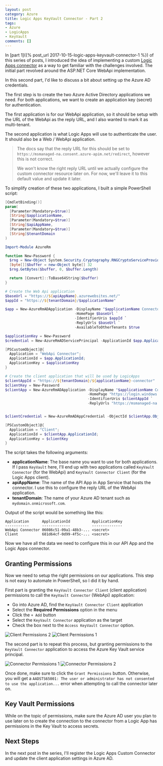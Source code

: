 ```yaml
---
layout: post
category: Azure
title: Logic Apps KeyVault Connector - Part 2
tags:
- Azure
- LogicApps
- KeyVault
comments: []
---
```


In [part 1]({% post_url 2017-10-15-logic-apps-keyvault-connector-1 %}) of this series of posts,
I introduced the idea of implementing a custom [Logic Apps connector](https://docs.microsoft.com/en-us/azure/logic-apps/custom-connector-overview)
as a way to get familiar with the challenges involved. The initial part revolved around the
ASP.NET Core WebApi implementation.

In this second part, I'd like to discuss a bit about setting up the Azure AD credentials.

The first step is to create the two Azure Active Directory applications we need. For both
applications, we want to create an application key (secret) for authentication.

The first application is for our WebApi application, so it should be setup with the URL
of the WebApi as the reply URL, and I also wanted to mark it as multi-tenant.

The second application is what Logic Apps will use to authenticate the user. It should also
be a Web / WebApi application.

> The docs say that the reply URL for this should be set to
> `https://msmanaged-na.consent.azure-apim.net/redirect`, however this is not correct.
>
> We won't know the right reply URL until we actually configure the custom connector
> resource later on. For now, we'll leave it to this default value and update it later.

To simplify creation of these two applications, I built a simple PowerShell script:

```powershell
[CmdletBinding()]
param(
  [Parameter(Mandatory=$true)]
  [String]$applicationName,
  [Parameter(Mandatory=$true)]
  [String]$apiAppName,
  [Parameter(Mandatory=$true)]
  [String]$tenantDomain
)

Import-Module AzureRm

function New-Password {
  $rng = New-Object System.Security.Cryptography.RNGCryptoServiceProvider
  [byte[]]$buffer = new-Object byte[] 32
  $rng.GetBytes($buffer, 0, $buffer.Length)

  return [Convert]::ToBase64String($buffer)
}

# Create the Web Api application
$baseUrl = "https://${apiAppName}.azurewebsites.net/"
$appId = "https://${tenantDomain}/$applicationName"

$app = New-AzureRmADApplication -DisplayName "$applicationName Connector" `
                                -HomePage $baseUrl `
                                -IdentifierUris $appId `
                                -ReplyUrls $baseUrl `
                                -AvailableToOtherTenants $true

$applicationKey = New-Password
$credential = New-AzureRmADServicePrincipal -ApplicationId $app.ApplicationId -Password $applicationKey   

[PSCustomObject]@{
  Application = "WebApi Connector";
  ApplicationId = $app.ApplicationId;
  ApplicationKey = $applicationKey
}

# Create the client application that will be used by LogicApps
$clientAppId = "https://${tenantDomain}/${applicationName}-connector"
$clientKey = New-Password
$clientApp = New-AzureRmADApplication -DisplayName "$applicationName Connector Client" `
                                      -HomePage "https://login.windows.net" `
                                      -IdentifierUris $clientAppId `
                                      -ReplyUrls "https://msmanaged-na.consent.azure-apim.net/redirect"


$clientCredential = New-AzureRmADAppCredential -ObjectId $clientApp.ObjectId -Password $clientKey

[PSCustomObject]@{
  Application = "Client";
  ApplicationId = $clientApp.ApplicationId;
  ApplicationKey = $clientKey
}
```

The script takes the following arguments:

* __applicationName__: The base name you want to use for both applications. If I pass `KeyVault` here,
  I'll end up with two applications called `KeyVault Connector` (for the WebApi) and
  `KeyVault Connector Client` (for the Logic Apps client).
* __apiAppName__: The name of the API App in App Service that hosts the connector. I use this to
  configure the reply URL of the WebApi application.
* __tenantDomain__: The name of your Azure AD tenant such as `mydomain.onmicrosoft.com`.

Output of the script would be something like this:

```text
Application      ApplicationId          ApplicationKey
-----------      -------------          --------------
WebApi Connector 06086c51-09a1-48b3-... <secret>
Client           681d64cf-0d99-4f5c-... <secret>
```

Now we have all the data we need to configure this in our API App and the Logic Apps
connector. 

## Granting Permissions

Now we need to setup the right permissions on our applications. This step is not easy
to automate in PowerShell, so I did it by hand.

First part is granting the `KeyVault Connector Client` (client application) permissions
to call the `KeyVault Connector` (WebApi) application:

* Go into Azure AD, find the `KeyVault Connector Client` application
* Select the __Required Permissions__ option in the menu
* Click the `+ Add` button
* Select the `KeyVault Connector` application as the target
* Check the box next to the `Access KeyVault Connector` option.

![Client Permissions 2]({{site.images_base}}/2017/la-adpermissions2.png)
![Client Permissions 1]({{site.images_base}}/2017/la-adpermissions1.png)

The second part is to repeat this process, but granting permissions to the
`KeyVault Connector` application to access the Azure Key Vault service principal.

![Connector Permissions 1]({{site.images_base}}/2017/la-adpermissions3.png)
![Connector Permissions 2]({{site.images_base}}/2017/la-adpermissions4.png)

Once done, make sure to click the `Grant Permissions` button. Otherwise, you will
get a `AADSTS65001: The user or administrator has not consented to use the application...`
error when attempting to call the connector later on.

## Key Vault Permissions

While on the topic of permissions, make sure the Azure AD user you plan to use
later on to create the connection to the connector from a Logic App has
permissions in the Key Vault to access secrets.

## Next Steps

In the next post in the series, I'll register the Logic Apps Custom Connector and update
the client application settings in Azure AD.